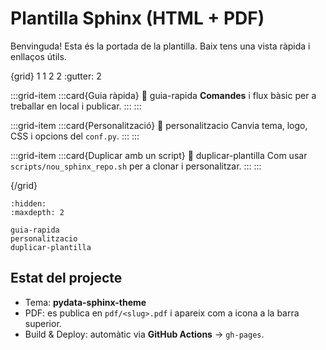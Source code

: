 # Plantilla Sphinx (HTML + PDF)

Benvinguda! Esta és la portada de la plantilla. Baix tens una vista ràpida i enllaços útils.

{grid} 1 1 2 2
:gutter: 2

:::grid-item
:::card{Guia ràpida}
:link: guia-rapida
**Comandes** i flux bàsic per a treballar en local i publicar.
:::
:::

:::grid-item
:::card{Personalització}
:link: personalitzacio
Canvia tema, logo, CSS i opcions del `conf.py`.
:::
:::

:::grid-item
:::card{Duplicar amb un script}
:link: duplicar-plantilla
Com usar `scripts/nou_sphinx_repo.sh` per a clonar i personalitzar.
:::
:::

{/grid}


```{toctree}
:hidden:
:maxdepth: 2

guia-rapida
personalitzacio
duplicar-plantilla
```

## Estat del projecte
- Tema: **pydata-sphinx-theme**
- PDF: es publica en `pdf/<slug>.pdf` i apareix com a icona a la barra superior.
- Build & Deploy: automàtic via **GitHub Actions** → `gh-pages`.